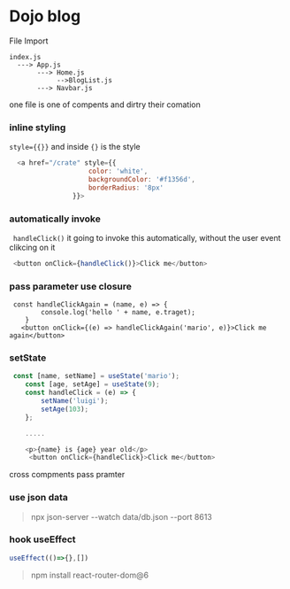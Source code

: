 # Dojo blog


File Import
  
    index.js 
      ---> App.js
           ---> Home.js
                -->BlogList.js
           ---> Navbar.js

one file is one of compents and dirtry their comation


### inline styling
`style={{}}` and inside `{}` is the style 
```js
  <a href="/crate" style={{
                    color: 'white',
                    backgroundColor: '#f1356d',
                    borderRadius: '8px'
                }}>
```
### automatically invoke
` handleClick()` it going to invoke this automatically, without the user event clikcing on it 
```js
 <button onClick={handleClick()}>Click me</button> 
  ```
### pass parameter use closure

```
 const handleClickAgain = (name, e) => {
        console.log('hello ' + name, e.traget);
    }
   <button onClick={(e) => handleClickAgain('mario', e)}>Click me again</button>

```

### setState 
```js
 const [name, setName] = useState('mario');
    const [age, setAge] = useState(9);
    const handleClick = (e) => {
        setName('luigi');
        setAge(103);
    };

    .....

    <p>{name} is {age} year old</p>
     <button onClick={handleClick}>Click me</button>
```

cross compments pass pramter

### use json data 

> npx json-server --watch  data/db.json --port 8613

### hook useEffect

```js
useEffect(()=>{},[])
```

> npm install react-router-dom@6


